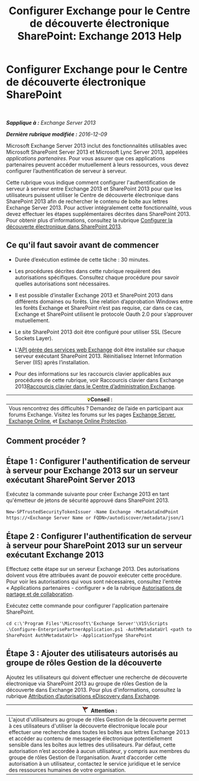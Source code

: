 ﻿---
title: 'Configurer Exchange pour le Centre de découverte électronique SharePoint: Exchange 2013 Help'
TOCTitle: Configurer Exchange pour le Centre de découverte électronique SharePoint
ms:assetid: 795c1a3b-295c-4ee5-ade9-52cf3fda3f19
ms:mtpsurl: https://technet.microsoft.com/fr-fr/library/JJ218665(v=EXCHG.150)
ms:contentKeyID: 50478514
ms.date: 04/24/2018
mtps_version: v=EXCHG.150
ms.translationtype: HT
---

# Configurer Exchange pour le Centre de découverte électronique SharePoint

 

_**Sapplique à :** Exchange Server 2013_

_**Dernière rubrique modifiée :** 2016-12-09_

Microsoft Exchange Server 2013 inclut des fonctionnalités utilisables avec Microsoft SharePoint Server 2013 et Microsoft Lync Server 2013, appelées *applications partenaires*. Pour vous assurer que ces applications partenaires peuvent accéder mutuellement à leurs ressources, vous devez configurer l’authentification de serveur à serveur.

Cette rubrique vous indique comment configurer l'authentification de serveur à serveur entre Exchange 2013 et SharePoint 2013 pour que les utilisateurs puissent utiliser le Centre de découverte électronique dans SharePoint 2013 afin de rechercher le contenu de boîte aux lettres Exchange Server 2013. Pour activer intégralement cette fonctionnalité, vous devez effectuer les étapes supplémentaires décrites dans SharePoint 2013. Pour obtenir plus d'informations, consultez la rubrique [Configurer la découverte électronique dans SharePoint 2013](https://go.microsoft.com/fwlink/?linkid=257727).

## Ce qu'il faut savoir avant de commencer

  - Durée d’exécution estimée de cette tâche : 30 minutes.

  - Les procédures décrites dans cette rubrique requièrent des autorisations spécifiques. Consultez chaque procédure pour savoir quelles autorisations sont nécessaires.

  - Il est possible d’installer Exchange 2013 et SharePoint 2013 dans différents domaines ou forêts. Une relation d’approbation Windows entre les forêts Exchange et SharePoint n’est pas requise, car dans ce cas, Exchange et SharePoint utilisent le protocole Oauth 2.0 pour s’approuver mutuellement.

  - Le site SharePoint 2013 doit être configuré pour utiliser SSL (Secure Sockets Layer).

  - L'[API gérée des services web Exchange](https://go.microsoft.com/fwlink/?linkid=257726) doit être installée sur chaque serveur exécutant SharePoint 2013. Réinitialisez Internet Information Server (IIS) après l’installation.

  - Pour des informations sur les raccourcis clavier applicables aux procédures de cette rubrique, voir Raccourcis clavier dans Exchange 2013[Raccourcis clavier dans le Centre d’administration Exchange](keyboard-shortcuts-in-the-exchange-admin-center-exchange-online-protection-help.md).

<table>
<thead>
<tr class="header">
<th><img src="images/Bb125224.tip(EXCHG.150).gif" title="Conseil" alt="Conseil" />Conseil :</th>
</tr>
</thead>
<tbody>
<tr class="odd">
<td>Vous rencontrez des difficultés ? Demandez de l’aide en participant aux forums Exchange. Visitez les forums sur les pages <a href="https://go.microsoft.com/fwlink/p/?linkid=60612">Exchange Server</a>, <a href="https://go.microsoft.com/fwlink/p/?linkid=267542">Exchange Online</a>, et <a href="https://go.microsoft.com/fwlink/p/?linkid=285351">Exchange Online Protection</a>.</td>
</tr>
</tbody>
</table>


## Comment procéder ?

## Étape 1 : Configurer l'authentification de serveur à serveur pour Exchange 2013 sur un serveur exécutant SharePoint Server 2013

Exécutez la commande suivante pour créer Exchange 2013 en tant qu'émetteur de jetons de sécurité approuvé dans SharePoint 2013.

    New-SPTrustedSecurityTokenIssuer -Name Exchange -MetadataEndPoint https://<Exchange Server Name or FQDN>/autodiscover/metadata/json/1

## Étape 2 : Configurer l'authentification de serveur à serveur pour SharePoint 2013 sur un serveur exécutant Exchange 2013

Effectuez cette étape sur un serveur Exchange 2013. Des autorisations doivent vous être attribuées avant de pouvoir exécuter cette procédure. Pour voir les autorisations qui vous sont nécessaires, consultez l'entrée « Applications partenaires - configurer » de la rubrique [Autorisations de partage et de collaboration](sharing-and-collaboration-permissions-exchange-2013-help.md).

Exécutez cette commande pour configurer l'application partenaire SharePoint.

    cd c:\'Program Files'\Microsoft\'Exchange Server'\V15\Scripts
    .\Configure-EnterprisePartnerApplication.ps1 -AuthMetadataUrl <path to SharePoint AuthMetadataUrl> -ApplicationType SharePoint

## Étape 3 : Ajouter des utilisateurs autorisés au groupe de rôles Gestion de la découverte

Ajoutez les utilisateurs qui doivent effectuer une recherche de découverte électronique via SharePoint 2013 au groupe de rôles Gestion de la découverte dans Exchange 2013. Pour plus d'informations, consultez la rubrique [Attribution d’autorisations eDiscovery dans Exchange](assign-ediscovery-permissions-in-exchange-exchange-2013-help.md).

<table>
<thead>
<tr class="header">
<th><img src="images/JJ673034.Caution(EXCHG.150).gif" title="Attention" alt="Attention" />Attention :</th>
</tr>
</thead>
<tbody>
<tr class="odd">
<td>L'ajout d'utilisateurs au groupe de rôles Gestion de la découverte permet à ces utilisateurs d'utiliser la découverte électronique locale pour effectuer une recherche dans toutes les boîtes aux lettres Exchange 2013 et accéder au contenu de messagerie électronique potentiellement sensible dans les boîtes aux lettres des utilisateurs. Par défaut, cette autorisation n’est accordée à aucun utilisateur, y compris aux membres du groupe de rôles Gestion de l’organisation. Avant d’accorder cette autorisation à un utilisateur, contactez le service juridique et le service des ressources humaines de votre organisation.</td>
</tr>
</tbody>
</table>

